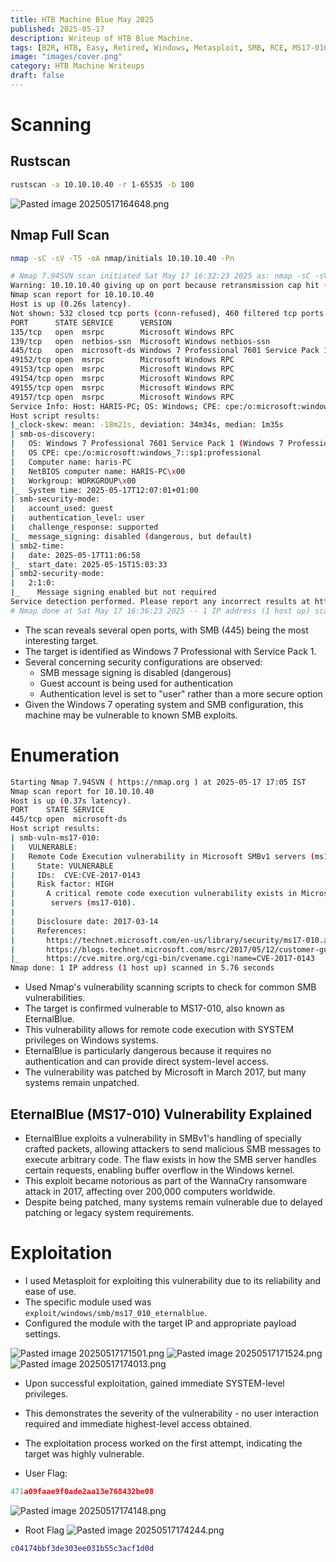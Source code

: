 ```yaml
---
title: HTB Machine Blue May 2025
published: 2025-05-17
description: Writeup of HTB Blue Machine.
tags: [B2R, HTB, Easy, Retired, Windows, Metasploit, SMB, RCE, MS17-010, Eternal Blue]
image: "images/cover.png"
category: HTB Machine Writeups
draft: false
---
```



# Scanning

## Rustscan


```bash
rustscan -a 10.10.10.40 -r 1-65535 -b 100
```

![Pasted image 20250517164648.png](images/Pasted_image_20250517164648.png)

## Nmap Full Scan


```bash
nmap -sC -sV -T5 -oA nmap/initials 10.10.10.40 -Pn
```


```bash
# Nmap 7.94SVN scan initiated Sat May 17 16:32:23 2025 as: nmap -sC -sV -T5 -oA nmap/initials -Pn 10.10.10.40
Warning: 10.10.10.40 giving up on port because retransmission cap hit (2).
Nmap scan report for 10.10.10.40
Host is up (0.26s latency).
Not shown: 532 closed tcp ports (conn-refused), 460 filtered tcp ports (no-response)
PORT      STATE SERVICE      VERSION
135/tcp   open  msrpc        Microsoft Windows RPC
139/tcp   open  netbios-ssn  Microsoft Windows netbios-ssn
445/tcp   open  microsoft-ds Windows 7 Professional 7601 Service Pack 1 microsoft-ds (workgroup: WORKGROUP)
49152/tcp open  msrpc        Microsoft Windows RPC
49153/tcp open  msrpc        Microsoft Windows RPC
49154/tcp open  msrpc        Microsoft Windows RPC
49155/tcp open  msrpc        Microsoft Windows RPC
49157/tcp open  msrpc        Microsoft Windows RPC
Service Info: Host: HARIS-PC; OS: Windows; CPE: cpe:/o:microsoft:windows
Host script results:
|_clock-skew: mean: -18m21s, deviation: 34m34s, median: 1m35s
| smb-os-discovery: 
|   OS: Windows 7 Professional 7601 Service Pack 1 (Windows 7 Professional 6.1)
|   OS CPE: cpe:/o:microsoft:windows_7::sp1:professional
|   Computer name: haris-PC
|   NetBIOS computer name: HARIS-PC\x00
|   Workgroup: WORKGROUP\x00
|_  System time: 2025-05-17T12:07:01+01:00
| smb-security-mode: 
|   account_used: guest
|   authentication_level: user
|   challenge_response: supported
|_  message_signing: disabled (dangerous, but default)
| smb2-time: 
|   date: 2025-05-17T11:06:58
|_  start_date: 2025-05-15T15:03:33
| smb2-security-mode: 
|   2:1:0: 
|_    Message signing enabled but not required
Service detection performed. Please report any incorrect results at https://nmap.org/submit/ .
# Nmap done at Sat May 17 16:36:23 2025 -- 1 IP address (1 host up) scanned in 239.53 seconds
```

- The scan reveals several open ports, with SMB (445) being the most interesting target.
- The target is identified as Windows 7 Professional with Service Pack 1.
- Several concerning security configurations are observed:
    - SMB message signing is disabled (dangerous)
    - Guest account is being used for authentication
    - Authentication level is set to "user" rather than a more secure option
- Given the Windows 7 operating system and SMB configuration, this machine may be vulnerable to known SMB exploits.

# Enumeration


```bash
Starting Nmap 7.94SVN ( https://nmap.org ) at 2025-05-17 17:05 IST
Nmap scan report for 10.10.10.40
Host is up (0.37s latency).
PORT    STATE SERVICE
445/tcp open  microsoft-ds
Host script results:
| smb-vuln-ms17-010: 
|   VULNERABLE:
|   Remote Code Execution vulnerability in Microsoft SMBv1 servers (ms17-010)
|     State: VULNERABLE
|     IDs:  CVE:CVE-2017-0143
|     Risk factor: HIGH
|       A critical remote code execution vulnerability exists in Microsoft SMBv1
|        servers (ms17-010).
|           
|     Disclosure date: 2017-03-14
|     References:
|       https://technet.microsoft.com/en-us/library/security/ms17-010.aspx
|       https://blogs.technet.microsoft.com/msrc/2017/05/12/customer-guidance-for-wannacrypt-attacks/
|_      https://cve.mitre.org/cgi-bin/cvename.cgi?name=CVE-2017-0143
Nmap done: 1 IP address (1 host up) scanned in 5.76 seconds
```

- Used Nmap's vulnerability scanning scripts to check for common SMB vulnerabilities.
- The target is confirmed vulnerable to MS17-010, also known as EternalBlue.
- This vulnerability allows for remote code execution with SYSTEM privileges on Windows systems.
- EternalBlue is particularly dangerous because it requires no authentication and can provide direct system-level access.
- The vulnerability was patched by Microsoft in March 2017, but many systems remain unpatched.

## EternalBlue (MS17-010) Vulnerability Explained

- EternalBlue exploits a vulnerability in SMBv1's handling of specially crafted packets, allowing attackers to send malicious SMB messages to execute arbitrary code. The flaw exists in how the SMB server handles certain requests, enabling buffer overflow in the Windows kernel. 
- This exploit became notorious as part of the WannaCry ransomware attack in 2017, affecting over 200,000 computers worldwide. 
- Despite being patched, many systems remain vulnerable due to delayed patching or legacy system requirements.

# Exploitation

- I used Metasploit for exploiting this vulnerability due to its reliability and ease of use.
- The specific module used was `exploit/windows/smb/ms17_010_eternalblue`.
- Configured the module with the target IP and appropriate payload settings.

![Pasted image 20250517171501.png](images/Pasted_image_20250517171501.png) ![Pasted image 20250517171524.png](images/Pasted_image_20250517171524.png) ![Pasted image 20250517174013.png](images/Pasted_image_20250517174013.png)

- Upon successful exploitation, gained immediate SYSTEM-level privileges.
- This demonstrates the severity of the vulnerability - no user interaction required and immediate highest-level access obtained.
- The exploitation process worked on the first attempt, indicating the target was highly vulnerable.



- User Flag:

```lua
471a09faae9f0ade2aa13e768432be08
```

![Pasted image 20250517174148.png](images/Pasted_image_20250517174148.png)

- Root Flag 
![Pasted image 20250517174244.png](images/Pasted_image_20250517174244.png)

```lua
c04174bbf3de303ee031b55c3acf1d0d
```
